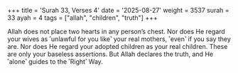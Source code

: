+++
title = 'Surah 33, Verses 4'
date = '2025-08-27'
weight = 3537
surah = 33
ayah = 4
tags = ["allah", "children", "truth"]
+++

Allah does not place two hearts in any person’s chest. Nor does He regard your wives as ˹unlawful for you like˺ your real mothers, ˹even˺ if you say they are. Nor does He regard your adopted children as your real children. These are only your baseless assertions. But Allah declares the truth, and He ˹alone˺ guides to the ˹Right˺ Way.